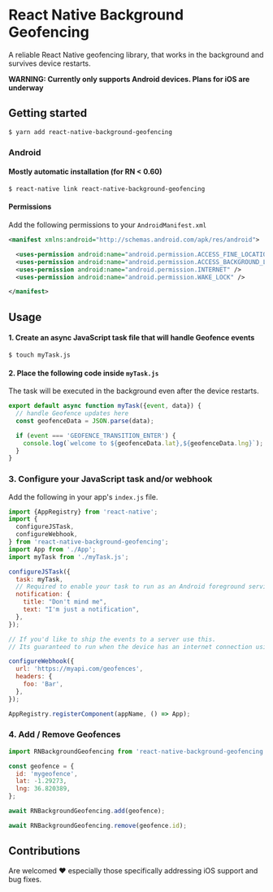 # React Native Background Geofencing

A reliable React Native geofencing library, that works in the background and survives device restarts.

**WARNING: Currently only supports Android devices. Plans for iOS are underway**

## Getting started

`$ yarn add react-native-background-geofencing`

### Android

#### Mostly automatic installation (for RN < 0.60)

`$ react-native link react-native-background-geofencing`

#### Permissions

Add the following permissions to your `AndroidManifest.xml`

```xml
<manifest xmlns:android="http://schemas.android.com/apk/res/android">

  <uses-permission android:name="android.permission.ACCESS_FINE_LOCATION"/>
  <uses-permission android:name="android.permission.ACCESS_BACKGROUND_LOCATION"/>
  <uses-permission android:name="android.permission.INTERNET" />
  <uses-permission android:name="android.permission.WAKE_LOCK" />

</manifest>
```

## Usage

#### 1. Create an async JavaScript task file that will handle Geofence events

`$ touch myTask.js`

#### 2. Place the following code inside `myTask.js`

The task will be executed in the background even after the device restarts.

```javascript
export default async function myTask({event, data}) {
  // handle Geofence updates here
  const geofenceData = JSON.parse(data);

  if (event === 'GEOFENCE_TRANSITION_ENTER') {
    console.log(`welcome to ${geofenceData.lat},${geofenceData.lng}`);
  }
}
```

### 3. Configure your JavaScript task and/or webhook

Add the following in your app's `index.js` file.

```javascript
import {AppRegistry} from 'react-native';
import {
  configureJSTask,
  configureWebhook,
} from 'react-native-background-geofencing';
import App from './App';
import myTask from './myTask.js';

configureJSTask({
  task: myTask,
  // Required to enable your task to run as an Android foreground service
  notification: {
    title: "Don't mind me",
    text: "I'm just a notification",
  },
});

// If you'd like to ship the events to a server use this.
// Its guaranteed to run when the device has an internet connection using Android's Work manager API

configureWebhook({
  url: 'https://myapi.com/geofences',
  headers: {
    foo: 'Bar',
  },
});

AppRegistry.registerComponent(appName, () => App);
```

### 4. Add / Remove Geofences

```javascript
import RNBackgroundGeofencing from 'react-native-background-geofencing';

const geofence = {
  id: 'mygeofence',
  lat: -1.29273,
  lng: 36.820389,
};

await RNBackgroundGeofencing.add(geofence);

await RNBackgroundGeofencing.remove(geofence.id);
```

## Contributions

Are welcomed ♥️ especially those specifically addressing iOS support and bug fixes.
